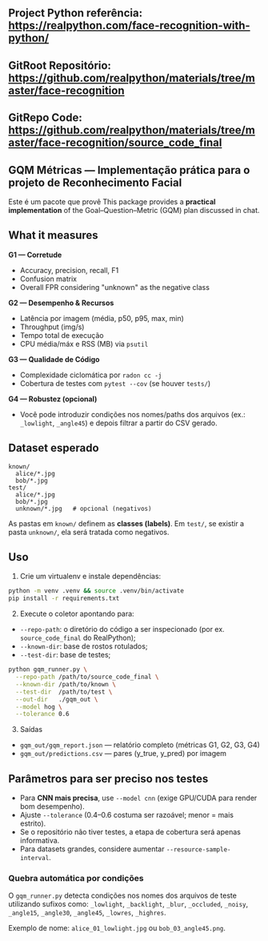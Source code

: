 ## Project Python referência: https://realpython.com/face-recognition-with-python/
## GitRoot Repositório: https://github.com/realpython/materials/tree/master/face-recognition 
## GitRepo Code: https://github.com/realpython/materials/tree/master/face-recognition/source_code_final

## GQM Métricas — Implementação prática para o projeto de Reconhecimento Facial 

Este é um pacote que provê 
This package provides a **practical implementation** of the Goal–Question–Metric (GQM) plan discussed in chat.

## What it measures

**G1 — Corretude**
- Accuracy, precision, recall, F1
- Confusion matrix
- Overall FPR considering "unknown" as the negative class

**G2 — Desempenho & Recursos**
- Latência por imagem (média, p50, p95, max, min)
- Throughput (img/s)
- Tempo total de execução
- CPU média/máx e RSS (MB) via `psutil`

**G3 — Qualidade de Código**
- Complexidade ciclomática por `radon cc -j`
- Cobertura de testes com `pytest --cov` (se houver `tests/`)

**G4 — Robustez (opcional)**
- Você pode introduzir condições nos nomes/paths dos arquivos (ex.: `_lowlight`, `_angle45`) e depois filtrar a partir do CSV gerado.

## Dataset esperado

```
known/
  alice/*.jpg
  bob/*.jpg
test/
  alice/*.jpg
  bob/*.jpg
  unknown/*.jpg   # opcional (negativos)
```

As pastas em `known/` definem as **classes (labels)**. Em `test/`, se existir a pasta `unknown/`, ela será tratada como negativos.

## Uso

1) Crie um virtualenv e instale dependências:

```bash
python -m venv .venv && source .venv/bin/activate
pip install -r requirements.txt
```

2) Execute o coletor apontando para:
- `--repo-path`: o diretório do código a ser inspecionado (por ex. `source_code_final` do RealPython);
- `--known-dir`: base de rostos rotulados;
- `--test-dir`: base de testes;

```bash
python gqm_runner.py \
  --repo-path /path/to/source_code_final \
  --known-dir /path/to/known \
  --test-dir  /path/to/test \
  --out-dir   ./gqm_out \
  --model hog \
  --tolerance 0.6
```

3) Saídas
- `gqm_out/gqm_report.json` — relatório completo (métricas G1, G2, G3, G4)
- `gqm_out/predictions.csv` — pares (y_true, y_pred) por imagem

## Parâmetros para ser preciso nos testes
- Para **CNN mais precisa**, use `--model cnn` (exige GPU/CUDA para render bom desempenho).
- Ajuste `--tolerance` (0.4–0.6 costuma ser razoável; menor = mais estrito).
- Se o repositório não tiver testes, a etapa de cobertura será apenas informativa.
- Para datasets grandes, considere aumentar `--resource-sample-interval`.

### Quebra automática por condições
O `gqm_runner.py` detecta condições nos nomes dos arquivos de teste utilizando sufixos como:
`_lowlight`, `_backlight`, `_blur`, `_occluded`, `_noisy`, `_angle15`, `_angle30`, `_angle45`, `_lowres`, `_highres`.

Exemplo de nome: `alice_01_lowlight.jpg` ou `bob_03_angle45.png`.
